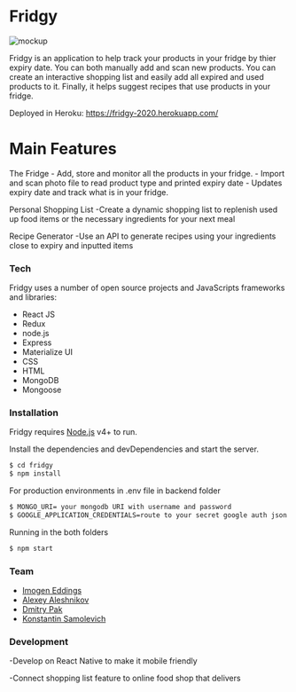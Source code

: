 # Fridgy

![mockup](https://github.com/negomi-e/fitness-tracking-app/blob/develop/dashboard.png)

Fridgy is an application to help track your products in your fridge by thier expiry date. You can both manually add and scan new products. You can create an interactive shopping list and easily add all expired and used products to it. Finally, it helps suggest recipes that use products in your fridge.

Deployed in Heroku:  https://fridgy-2020.herokuapp.com/

# Main Features

The Fridge
    - Add, store and monitor all the products in your fridge.
    - Import and scan photo file to read product type and printed expiry date
    - Updates expiry date and track what is in your fridge.

Personal Shopping List
    -Create a dynamic shopping list to replenish used up food items or the necessary ingredients for your next meal
    
Recipe Generator
    -Use an API to generate recipes using your ingredients close to expiry and inputted items

### Tech

Fridgy uses a number of open source projects and JavaScripts frameworks and libraries:

* React JS
* Redux
* node.js
* Express
* Materialize UI
* CSS
* HTML
* MongoDB
* Mongoose


### Installation

Fridgy requires [Node.js](https://nodejs.org/) v4+ to run.

Install the dependencies and devDependencies and start the server.

```sh
$ cd fridgy
$ npm install
```

For production environments in .env file in backend folder

```sh
$ MONGO_URI= your mongodb URI with username and password
$ GOOGLE_APPLICATION_CREDENTIALS=route to your secret google auth json file
```

Running in the both folders

```sh
$ npm start
```

### Team

* [Imogen Eddings]
* [Alexey Aleshnikov]
* [Dmitry Pak]
* [Konstantin Samolevich]


### Development

   -Develop on React Native to make it mobile friendly
   
   -Connect shopping list feature to online food shop that delivers


  [Imogen Eddings]: <https://github.com/negomi-e/>
  [Alexey Aleshnikov]: <https://github.com/AV-Aleksey>
  [Dmitry Pak]: <https://github.com/pakdmitry88>
  [Konstantin Samolevich]: <https://github.com/samolevich>
